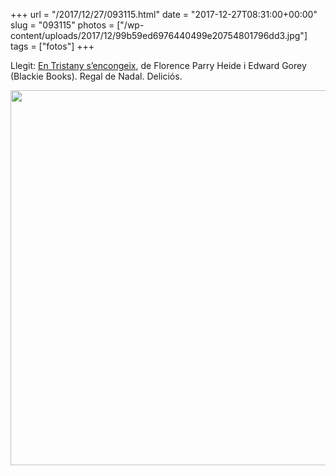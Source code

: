 +++
url = "/2017/12/27/093115.html"
date = "2017-12-27T08:31:00+00:00"
slug = "093115"
photos = ["/wp-content/uploads/2017/12/99b59ed6976440499e20754801796dd3.jpg"]
tags = ["fotos"]
+++

Llegit: [En Tristany s’encongeix](https://www.blackiebooks.org/catalogo/en-tristany-sencongeix/), de Florence Parry Heide i Edward Gorey (Blackie Books). Regal de Nadal. Deliciós.

<img src="/wp-content/uploads/2017/12/99b59ed6976440499e20754801796dd3.jpg" width="600" height="600" />
